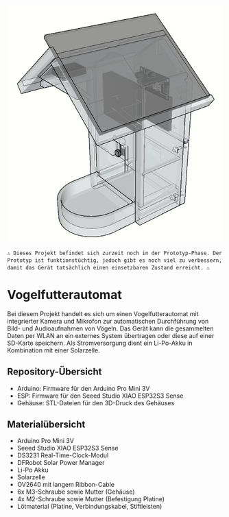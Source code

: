 <p align="center">
    <img src="Bilder/gehaeuse_xray.png" width="500">
</p>

`⚠️ Dieses Projekt befindet sich zurzeit noch in der Prototyp-Phase. Der Prototyp ist funktionstüchtig, jedoch gibt es noch viel zu verbessern, damit das Gerät tatsächlich einen einsetzbaren Zustand erreicht. ⚠️`

# Vogelfutterautomat

Bei diesem Projekt handelt es sich um einen Vogelfutterautomat mit integrierter Kamera und Mikrofon zur automatischen Durchführung von Bild- und Audioaufnahmen von Vögeln. Das Gerät kann die gesammelten Daten per WLAN an ein externes System übertragen oder diese auf einer SD-Karte speichern. Als Stromversorgung dient ein Li-Po-Akku in Kombination mit einer Solarzelle.

## Repository-Übersicht

* Arduino: Firmware für den Arduino Pro Mini 3V
* ESP: Firmware für den Seeed Studio XIAO ESP32S3 Sense
* Gehäuse: STL-Dateien für den 3D-Druck des Gehäuses

## Materialübersicht

* Arduino Pro Mini 3V
* Seeed Studio XIAO ESP32S3 Sense
* DS3231 Real-Time-Clock-Modul
* DFRobot Solar Power Manager
* Li-Po Akku
* Solarzelle
* OV2640 mit langem Ribbon-Cable
* 6x M3-Schraube sowie Mutter (Gehäuse)
* 4x M2-Schraube sowie Mutter (Befestigung Platine)
* Lötmaterial (Platine, Verbindungskabel, Stiftleisten)